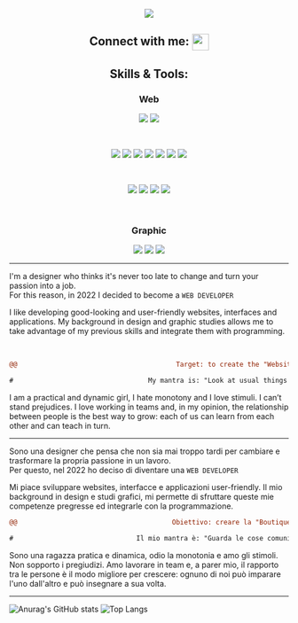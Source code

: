 
<p align="center"> <img src="https://user-images.githubusercontent.com/107913694/212719648-7246a63b-e193-4832-9a89-c8d4f052014f.png"> </p>

<h2 align="center"> Connect with me:  
<a href="https://www.linkedin.com/in/francesca-frattini-092/"> <img src="https://raw.githubusercontent.com/yushi1007/yushi1007/main/images/linkedin.svg" width="30px" align="center"></a></h2>

<h2 align="center"> Skills & Tools: </h2>
<h3 align="center"> Web </h3>

<p align="center"> 
<img src="https://img.shields.io/badge/Visual%20Studio%20Code-0078d7.svg?style=for-the-badge&logo=visual-studio-code&logoColor=white">
<img src="https://img.shields.io/badge/figma-%23F24E1E.svg?style=for-the-badge&logo=figma&logoColor=white">
</p>

<br>

<p align="center"> 
<img src="https://img.shields.io/badge/html5-%23E34F26.svg?style=for-the-badge&logo=html5&logoColor=white">
<img src="https://img.shields.io/badge/css3-%231572B6.svg?style=for-the-badge&logo=css3&logoColor=white">
<img src="https://img.shields.io/badge/SASS-hotpink.svg?style=for-the-badge&logo=SASS&logoColor=white">
<img src="https://img.shields.io/badge/Bootstrap-7952B3.svg?style=for-the-badge&logo=Bootstrap&logoColor=white">
<img src="https://img.shields.io/badge/javascript-%23323330.svg?style=for-the-badge&logo=javascript&logoColor=%23F7DF1E">
<img src="https://img.shields.io/badge/typescript-%23007ACC.svg?style=for-the-badge&logo=typescript&logoColor=white">
<img src="https://img.shields.io/badge/angular-%23DD0031.svg?style=for-the-badge&logo=angular&logoColor=white">
</p>

<br>

<p align="center"> 
<img src="https://img.shields.io/badge/java-%23ED8B00.svg?style=for-the-badge&logo=java&logoColor=white">
<img src="https://img.shields.io/badge/postgres-%23316192.svg?style=for-the-badge&logo=postgresql&logoColor=white">
<img src="https://img.shields.io/badge/spring-%236DB33F.svg?style=for-the-badge&logo=spring&logoColor=white">
<img src="https://img.shields.io/badge/Spring%20Boot-6DB33F.svg?style=for-the-badge&logo=Spring-Boot&logoColor=white">
</p>

<br>

<h3 align="center"> Graphic </h3>

<p align="center"> 
<img src="https://img.shields.io/badge/adobe%20illustrator-%23FF9A00.svg?style=for-the-badge&logo=adobe%20illustrator&logoColor=white">
<img src="https://img.shields.io/badge/Adobe%20InDesign-49021F?style=for-the-badge&logo=adobeindesign&logoColor=white">
<img src="https://img.shields.io/badge/adobe%20photoshop-%2331A8FF.svg?style=for-the-badge&logo=adobe%20photoshop&logoColor=white">
</p>

------------------------------------------------------------------------------------------------------------------------------------------------------------------

I'm a designer who thinks it's never too late to change and turn your passion into a job. <br>
For this reason, in 2022 I decided to become a ```WEB DEVELOPER```

I like developing good-looking and user-friendly websites, interfaces and applications. 
My background in design and graphic studies allows me to take advantage of my previous skills and integrate them with programming. 

<br>

```diff
@@                                        Target: to create the "Website Boutique"                                       @@
``` 

```diff
#                                  My mantra is: "Look at usual things with unusual eyes"
```

I am a practical and dynamic girl, I hate monotony and I love stimuli. I can’t stand prejudices.
I love working in teams and, in my opinion, the relationship between people is the best way to grow: each of us can learn from each other and can teach in turn.

------------------------------------------------------------------------------------------------------------------------------------------------------------------

Sono una designer che pensa che non sia mai troppo tardi per cambiare e trasformare la propria passione in un lavoro. <br>
Per questo, nel 2022 ho deciso di diventare una ```WEB DEVELOPER```

Mi piace sviluppare websites, interfacce e applicazioni user-friendly.
Il mio background in design e studi grafici, mi permette di sfruttare queste mie competenze pregresse ed integrarle con la programmazione. 

```diff
@@                                       Obiettivo: creare la "Boutique del Website"                                     @@
``` 


```diff
#                               Il mio mantra è: "Guarda le cose comuni con occhi differenti".
```

Sono una ragazza pratica e dinamica, odio la monotonia e amo gli stimoli. Non sopporto i pregiudizi. 
Amo lavorare in team e, a parer mio, il rapporto tra le persone è il modo migliore per crescere: ognuno di noi può imparare l'uno dall'altro e può insegnare a sua volta.

------------------------------------------------------------------------------------------------------------------------------------------------------------------

![Anurag's GitHub stats](https://github-readme-stats.vercel.app/api?username=FrancyFrattini&show_icons=true&theme=radical)
![Top Langs](https://github-readme-stats.vercel.app/api/top-langs/?username=FrancyFrattini&theme=radical&layout=compact)



<!--
**francyfrattini/FrancyFrattini** is a ✨ _special_ ✨ repository because its `README.md` (this file) appears on your GitHub profile.

Here are some ideas to get you started:

- 🔭 I’m currently working on ...
- 🌱 I’m currently learning ...
- 👯 I’m looking to collaborate on ...
- 🤔 I’m looking for help with ...
- 💬 Ask me about ...
- 📫 How to reach me: ...
- 😄 Pronouns: ...
- ⚡ Fun fact: ...
-->
